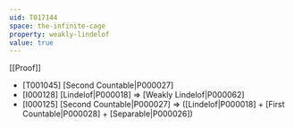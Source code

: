```yaml
---
uid: T017144
space: the-infinite-cage
property: weakly-lindelof
value: true
---
```

[[Proof]]

* [T001045] [Second Countable|P000027]
* [I000128] [Lindelof|P000018] => [Weakly Lindelof|P000062]
* [I000125] [Second Countable|P000027] => ([Lindelof|P000018] + [First Countable|P000028] + [Separable|P000026])

